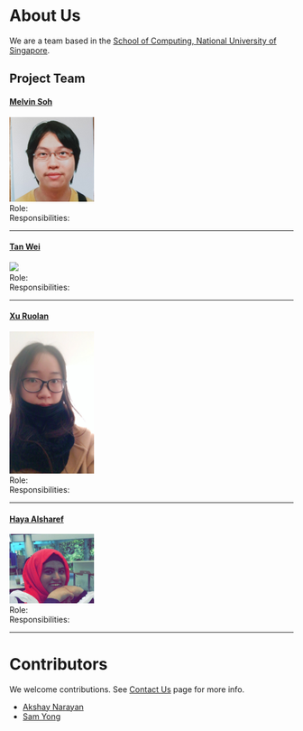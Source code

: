 # About Us

We are a team based in the [School of Computing, National University of Singapore](http://www.comp.nus.edu.sg).

## Project Team

#### [Melvin Soh](https://github.com/InfinityFrost) <br>
<img src="images/infinityfrost.png" width="150"><br>
Role: <br>
Responsibilities:

-----

#### [Tan Wei](https://github.com/tanwei0319)
<img src="tanwei0319.jpg" width="150"><br>
Role:  <br>
Responsibilities:

-----

#### [Xu Ruolan](https://github.com/fiomolv)
<img src="images/fiomolv.jpg" width="150"><br>
Role:  <br>
Responsibilities: 

-----

#### [Haya Alsharef](https://github.com/hayaz3)
<img src="images/hayaz3.png" width="150"><br>
Role:  <br>
Responsibilities: 

 -----

# Contributors

We welcome contributions. See [Contact Us](ContactUs.md) page for more info.

* [Akshay Narayan](https://github.com/se-edu/addressbook-level4/pulls?q=is%3Apr+author%3Aokkhoy)
* [Sam Yong](https://github.com/se-edu/addressbook-level4/pulls?q=is%3Apr+author%3Amauris)
